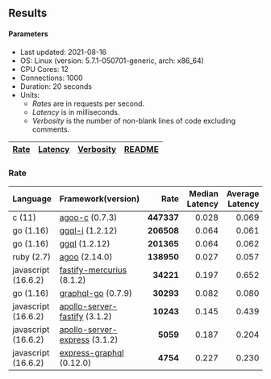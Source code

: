 ## Results

<!-- Result from here -->

#### Parameters
- Last updated: 2021-08-16
- OS: Linux (version: 5.7.1-050701-generic, arch: x86_64)
- CPU Cores: 12
- Connections: 1000
- Duration: 20 seconds
- Units:
  - _Rates_ are in requests per second.
  - _Latency_ is in milliseconds.
  - _Verbosity_ is the number of non-blank lines of code excluding comments.

| [Rate](rates.md) | [Latency](latency.md) | [Verbosity](verbosity.md) | [README](README.md) |
| ---------------- | --------------------- | ------------------------- | ------------------- |

### Rate
| Language | Framework(version) | Rate | Median Latency | Average Latency | 90th % | 99th % | Std Dev | Verbosity |
| -------- | ------------------ | ----:| ------------:| ---------------:| ------:| ------:| -------:| ---------:|
| c (11) | [agoo-c](github.com/ohler55/agoo-c) (0.7.3) | **447337** | 0.028 | 0.069 | 0.176 | 0.209 | 0.11 | 320 |
| go (1.16) | [ggql-i](https://github.com/uhn/ggql) (1.2.12) | **206508** | 0.064 | 0.061 | 0.070 | 0.078 | 0.02 | 253 |
| go (1.16) | [ggql](https://github.com/uhn/ggql) (1.2.12) | **201365** | 0.064 | 0.062 | 0.070 | 0.079 | 0.02 | 176 |
| ruby (2.7) | [agoo](github.com/ohler55/agoo) (2.14.0) | **138950** | 0.027 | 0.057 | 0.160 | 0.269 | 0.07 | 105 |
| javascript (16.6.2) | [fastify-mercurius](https://github.com/mercurius-js/mercurius) (8.1.2) | **34221** | 0.197 | 0.652 | 1.868 | 1.901 | 0.87 | 74 |
| go (1.16) | [graphql-go](https://github.com/graphql-go/graphql) (0.7.9) | **30293** | 0.082 | 0.080 | 0.090 | 0.145 | 0.03 | 378 |
| javascript (16.6.2) | [apollo-server-fastify](https://github.com/apollographql/apollo-server/tree/master/packages/apollo-server-fastify) (3.1.2) | **10243** | 0.145 | 0.439 | 1.158 | 1.180 | 0.56 | 95 |
| javascript (16.6.2) | [apollo-server-express](https://github.com/apollographql/apollo-server/tree/master/packages/apollo-server-express) (3.1.2) | **5059** | 0.187 | 0.204 | 0.214 | 0.362 | 0.24 | 97 |
| javascript (16.6.2) | [express-graphql](https://github.com/graphql/express-graphql) (0.12.0) | **4754** | 0.227 | 0.230 | 0.246 | 0.291 | 0.06 | 77 |
<!-- Result till here -->
